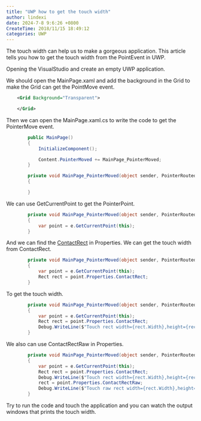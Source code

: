 ```yaml
---
title: "UWP how to get the touch width"
author: lindexi
date: 2024-7-8 9:6:26 +0800
CreateTime: 2018/11/15 18:49:12
categories: UWP
---
```


The touch width can help us to make a gorgeous application. This article tells you how to get the touch width from the PointEvent in UWP.

<!--more-->


<!-- CreateTime:2018/11/15 18:49:12 -->

<!-- csdn -->

Opening the VisualStudio and create an empty UWP application.

We should open the MainPage.xaml and add the background in the Grid to make the Grid can get the PointMove event.

```xml
    <Grid Background="Transparent">

    </Grid>
```

Then we can open the MainPage.xaml.cs to write the code to get the PointerMove event.

```csharp
        public MainPage()
        {
            InitializeComponent();

            Content.PointerMoved += MainPage_PointerMoved;
        }

        private void MainPage_PointerMoved(object sender, PointerRoutedEventArgs e)
        {

        }
```

We can use GetCurrentPoint to get the PointerPoint.

```csharp
        private void MainPage_PointerMoved(object sender, PointerRoutedEventArgs e)
        {
            var point = e.GetCurrentPoint(this);
        }
```

And we can find the [ContactRect](https://docs.microsoft.com/en-us/uwp/api/windows.ui.input.pointerpointproperties.contactrect) in Properties. We can get the touch width from ContactRect.

```csharp
        private void MainPage_PointerMoved(object sender, PointerRoutedEventArgs e)
        {
            var point = e.GetCurrentPoint(this);
            Rect rect = point.Properties.ContactRect;
        }
```

To get the touch width.

```csharp
        private void MainPage_PointerMoved(object sender, PointerRoutedEventArgs e)
        {
            var point = e.GetCurrentPoint(this);
            Rect rect = point.Properties.ContactRect;
            Debug.WriteLine($"Touch rect width={rect.Width},height={rect.Height}");
        }
```

We also can use ContactRectRaw in Properties.

```csharp
        private void MainPage_PointerMoved(object sender, PointerRoutedEventArgs e)
        {
            var point = e.GetCurrentPoint(this);
            Rect rect = point.Properties.ContactRect;
            Debug.WriteLine($"Touch rect width={rect.Width},height={rect.Height}");
            rect = point.Properties.ContactRectRaw;
            Debug.WriteLine($"Touch raw rect width={rect.Width},height={rect.Height}");
        }
```

Try to run the code and touch the application and you can watch the output windows that prints the touch width.
